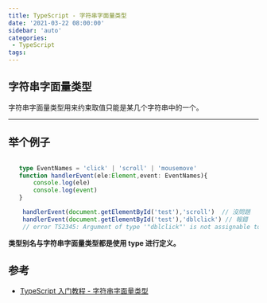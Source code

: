 ```yaml
---
title: TypeScript - 字符串字面量类型
date: '2021-03-22 08:00:00'
sidebar: 'auto'
categories:
 - TypeScript
tags:
---
```

## 字符串字面量类型
字符串字面量类型用来约束取值只能是某几个字符串中的一个。
* * *
## 举个例子

```typescript

   type EventNames = 'click' | 'scroll' | 'mousemove'
   function handlerEvent(ele:Element,event: EventNames){
       console.log(ele)
       console.log(event)
   }

    handlerEvent(document.getElementById('test'),'scroll')  // 沒問題
    handlerEvent(document.getElementById('test'),'dblclick') // 報錯  
    // error TS2345: Argument of type '"dblclick"' is not assignable to parameter of type 'EventNames'.

```
**类型别名与字符串字面量类型都是使用 type 进行定义。**

## 参考

-   [TypeScript 入门教程 - 字符串字面量类型](https://ts.xcatliu.com/advanced/string-literal-types.html)

